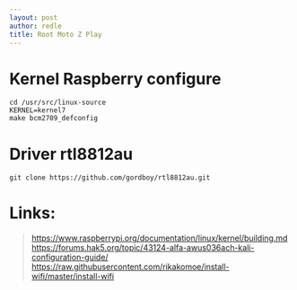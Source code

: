 ```yaml
---
layout: post
author: redle
title: Root Moto Z Play
---
```

# Kernel Raspberry configure
```
cd /usr/src/linux-source
KERNEL=kernel7
make bcm2709_defconfig
```

# Driver rtl8812au
```
git clone https://github.com/gordboy/rtl8812au.git
```

# Links:
> https://www.raspberrypi.org/documentation/linux/kernel/building.md
> https://forums.hak5.org/topic/43124-alfa-awus036ach-kali-configuration-guide/
> https://raw.githubusercontent.com/rikakomoe/install-wifi/master/install-wifi
